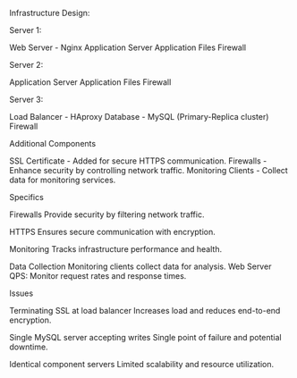 Infrastructure Design:

Server 1:

Web Server - Nginx
Application Server
Application Files
Firewall

Server 2:

Application Server
Application Files
Firewall

Server 3:

Load Balancer - HAproxy
Database - MySQL (Primary-Replica cluster)
Firewall

Additional Components

SSL Certificate - Added for secure HTTPS communication.
Firewalls - Enhance security by controlling network traffic.
Monitoring Clients - Collect data for monitoring services.

Specifics

Firewalls
Provide security by filtering network traffic.

HTTPS
Ensures secure communication with encryption.

Monitoring
Tracks infrastructure performance and health.

Data Collection
Monitoring clients collect data for analysis.
Web Server QPS: Monitor request rates and response times.

Issues

Terminating SSL at load balancer
Increases load and reduces end-to-end encryption.

Single MySQL server accepting writes
Single point of failure and potential downtime.

Identical component servers
Limited scalability and resource utilization.
